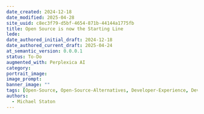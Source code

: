 ```yaml
---
date_created: 2024-12-18
date_modified: 2025-04-28
site_uuid: c8ec3f79-d5bf-4654-871b-44144a1775fb
title: Open Source is now the Starting Line
lede: 
date_authored_initial_draft: 2024-12-18
date_authored_current_draft: 2025-04-24
at_semantic_version: 0.0.0.1
status: To-Do
augmented_with: Perplexica AI
category: 
portrait_image: 
image_prompt: 
banner_image: ""
tags: [Open-Source, Open-Source-Alternatives, Developer-Experience, Developer-Tools]
authors:
  - Michael Staton
---
```


